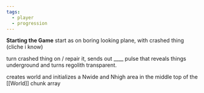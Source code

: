 ```yaml
---
tags:
  - player
  - progression
---
```



**Starting the Game**
start as on boring looking plane, with crashed thing (cliche i know)

turn crashed thing on / repair it, sends out \____ pulse that reveals things underground and turns regolith transparent.

creates world and initializes a Nwide and Nhigh area in the middle top of the [[World]] chunk array

